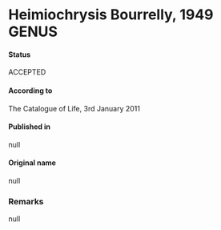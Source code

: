 Heimiochrysis Bourrelly, 1949 GENUS
=======

#### Status
ACCEPTED

#### According to
The Catalogue of Life, 3rd January 2011

#### Published in
null

#### Original name
null

### Remarks
null